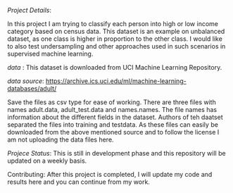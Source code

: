 *Project Details*:

In this project I am trying to classify each person into high or low income category based on census data. This dataset is an example on unbalanced dataset, as one class is higher in proportion to the other class. I would like to also test undersampling and other approaches used in such scenarios in supervised machine learning. 

*data* : This dataset is downloaded from UCI Machine Learning Repository. 

*data source*: https://archive.ics.uci.edu/ml/machine-learning-databases/adult/

Save the files as csv type for ease of working. There are three files with names adult.data, adult_test.data and names.names. The file names has information about the different fields in the dataset. Authors of teh daatset separated the files into training and testdata. As these files can easily be downloaded from the above mentioned source and to follow the license I am not uploading the data files here.   

*Projece Status*: This is still in development phase and this repository will be updated on a weekly basis. 

Contributing: After this project is completed, I will update my code and results here and you can continue from my work. 



